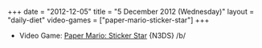 +++
date = "2012-12-05"
title = "5 December 2012 (Wednesday)"
layout = "daily-diet"
video-games = ["paper-mario-sticker-star"]
+++

<ul>
<li class="entry video-games">Video Game: <a href="/video-games/paper-mario-sticker-star">Paper Mario: Sticker Star</a> {N3DS} /b/</li>
</ul>